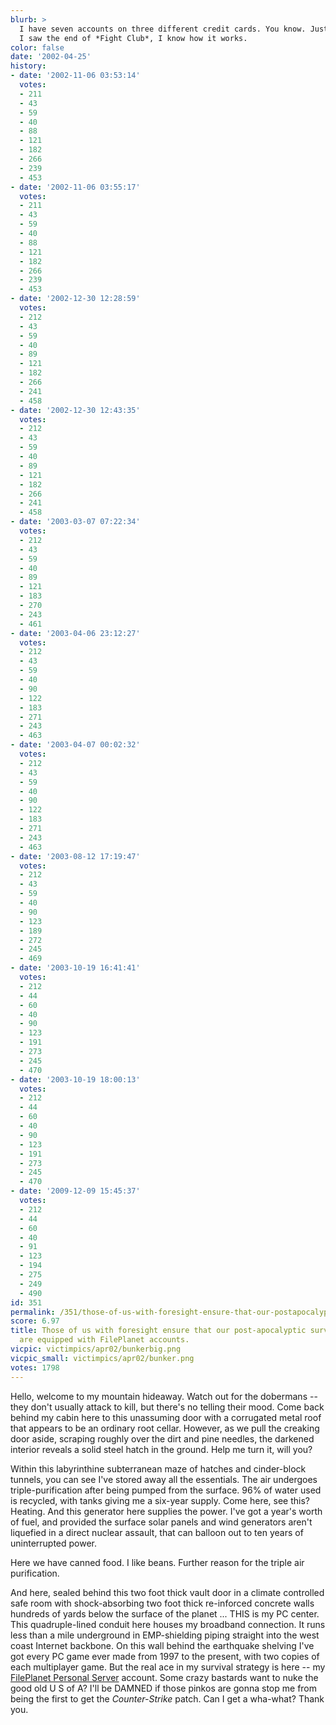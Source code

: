 ```yaml
---
blurb: >
  I have seven accounts on three different credit cards. You know. Just in case. Hell,
  I saw the end of *Fight Club*, I know how it works.
color: false
date: '2002-04-25'
history:
- date: '2002-11-06 03:53:14'
  votes:
  - 211
  - 43
  - 59
  - 40
  - 88
  - 121
  - 182
  - 266
  - 239
  - 453
- date: '2002-11-06 03:55:17'
  votes:
  - 211
  - 43
  - 59
  - 40
  - 88
  - 121
  - 182
  - 266
  - 239
  - 453
- date: '2002-12-30 12:28:59'
  votes:
  - 212
  - 43
  - 59
  - 40
  - 89
  - 121
  - 182
  - 266
  - 241
  - 458
- date: '2002-12-30 12:43:35'
  votes:
  - 212
  - 43
  - 59
  - 40
  - 89
  - 121
  - 182
  - 266
  - 241
  - 458
- date: '2003-03-07 07:22:34'
  votes:
  - 212
  - 43
  - 59
  - 40
  - 89
  - 121
  - 183
  - 270
  - 243
  - 461
- date: '2003-04-06 23:12:27'
  votes:
  - 212
  - 43
  - 59
  - 40
  - 90
  - 122
  - 183
  - 271
  - 243
  - 463
- date: '2003-04-07 00:02:32'
  votes:
  - 212
  - 43
  - 59
  - 40
  - 90
  - 122
  - 183
  - 271
  - 243
  - 463
- date: '2003-08-12 17:19:47'
  votes:
  - 212
  - 43
  - 59
  - 40
  - 90
  - 123
  - 189
  - 272
  - 245
  - 469
- date: '2003-10-19 16:41:41'
  votes:
  - 212
  - 44
  - 60
  - 40
  - 90
  - 123
  - 191
  - 273
  - 245
  - 470
- date: '2003-10-19 18:00:13'
  votes:
  - 212
  - 44
  - 60
  - 40
  - 90
  - 123
  - 191
  - 273
  - 245
  - 470
- date: '2009-12-09 15:45:37'
  votes:
  - 212
  - 44
  - 60
  - 40
  - 91
  - 123
  - 194
  - 275
  - 249
  - 490
id: 351
permalink: /351/those-of-us-with-foresight-ensure-that-our-postapocalyptic-survival-bunkers-are-equipped-with-fileplanet-accounts/
score: 6.97
title: Those of us with foresight ensure that our post-apocalyptic survival bunkers
  are equipped with FilePlanet accounts.
vicpic: victimpics/apr02/bunkerbig.png
vicpic_small: victimpics/apr02/bunker.png
votes: 1798
---
```


Hello, welcome to my mountain hideaway. Watch out for the dobermans --
they don't usually attack to kill, but there's no telling their mood.
Come back behind my cabin here to this unassuming door with a corrugated
metal roof that appears to be an ordinary root cellar. However, as we
pull the creaking door aside, scraping roughly over the dirt and pine
needles, the darkened interior reveals a solid steel hatch in the
ground. Help me turn it, will you?

Within this labyrinthine subterranean maze of hatches and cinder-block
tunnels, you can see I've stored away all the essentials. The air
undergoes triple-purification after being pumped from the surface. 96%
of water used is recycled, with tanks giving me a six-year supply. Come
here, see this? Heating. And this generator here supplies the power.
I've got a year's worth of fuel, and provided the surface solar panels
and wind generators aren't liquefied in a direct nuclear assault, that
can balloon out to ten years of uninterrupted power.

Here we have canned food. I like beans. Further reason for the triple
air purification.

And here, sealed behind this two foot thick vault door in a climate
controlled safe room with shock-absorbing two foot thick re-inforced
concrete walls hundreds of yards below the surface of the planet ...
THIS is my PC center. This quadruple-lined conduit here houses my
broadband connection. It runs less than a mile underground in
EMP-shielding piping straight into the west coast Internet backbone. On
this wall behind the earthquake shelving I've got every PC game ever
made from 1997 to the present, with two copies of each multiplayer game.
But the real ace in my survival strategy is here -- my [FilePlanet
Personal
Server](https://web.archive.org/web/20020425000000/http://www.fileplanet.com/index.asp?page=whatisit)
account. Some crazy bastards want to nuke the good old U S of A? I'll be
DAMNED if those pinkos are gonna stop me from being the first to get the
*Counter-Strike* patch. Can I get a wha-what? Thank you.